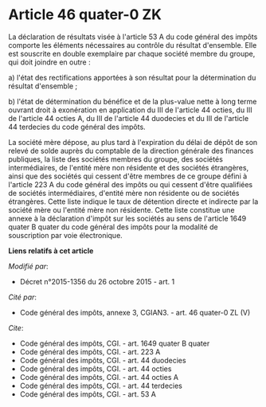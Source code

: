 # Article 46 quater-0 ZK

La déclaration de résultats visée à l'article 53 A du code général des impôts comporte les éléments nécessaires au contrôle
du résultat d'ensemble. Elle est souscrite en double exemplaire par chaque société membre du groupe, qui doit joindre en
outre : 

a) l'état des rectifications apportées à son résultat pour la détermination du résultat d'ensemble ; 

b) l'état de détermination du bénéfice et de la plus-value nette à long terme ouvrant droit à exonération en application du
III de l'article 44 octies, du III de l'article 44 octies A, du III de l'article 44 duodecies et du III de l'article 44
terdecies du code général des impôts. 

La société mère dépose, au plus tard à l'expiration du délai de dépôt de son relevé de solde auprès du comptable de la
direction générale des finances publiques, la liste des sociétés membres du groupe, des sociétés intermédiaires, de l'entité
mère non résidente et des sociétés étrangères, ainsi que des sociétés qui cessent d'être membres de ce groupe défini à
l'article 223 A du code général des impôts ou qui cessent d'être qualifiées de sociétés intermédiaires, d'entité mère non
résidente ou de sociétés étrangères. Cette liste indique le taux de détention directe et indirecte par la société mère ou
l'entité mère non résidente. Cette liste constitue une annexe à la déclaration d'impôt sur les sociétés au sens de l'article
1649 quater B quater du code général des impôts pour la modalité de souscription par voie électronique.

**Liens relatifs à cet article**

_Modifié par_:

  - Décret n°2015-1356 du 26 octobre 2015 - art. 1

_Cité par_:

  - Code général des impôts, annexe 3, CGIAN3. - art. 46 quater-0 ZL (V)

_Cite_:

  - Code général des impôts, CGI. - art. 1649 quater B quater
  - Code général des impôts, CGI. - art. 223 A
  - Code général des impôts, CGI. - art. 44 duodecies
  - Code général des impôts, CGI. - art. 44 octies
  - Code général des impôts, CGI. - art. 44 octies A
  - Code général des impôts, CGI. - art. 44 terdecies
  - Code général des impôts, CGI. - art. 53 A

